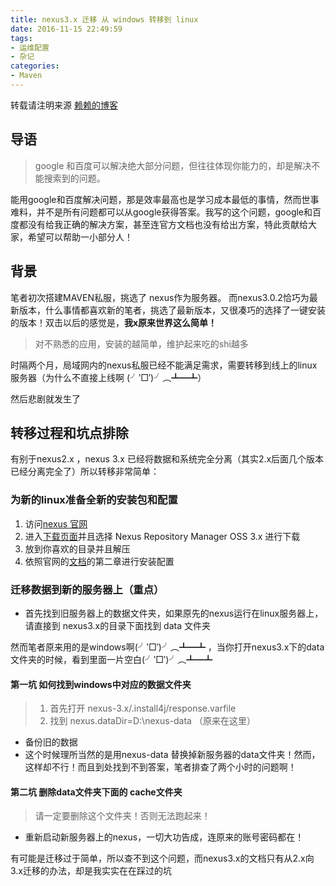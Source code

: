```yaml
---
title: nexus3.x 迁移 从 windows 转移到 linux
date: 2016-11-15 22:49:59
tags:
- 运维配置
- 杂记
categories:
- Maven
---
```


转载请注明来源 [赖赖的博客](http://laiyijie.me/2016/11/15/nexus3.x%20%E8%BF%81%E7%A7%BB/)
## 导语
> google 和百度可以解决绝大部分问题，但往往体现你能力的，却是解决不能搜索到的问题。

能用google和百度解决问题，那是效率最高也是学习成本最低的事情，然而世事难料，并不是所有问题都可以从google获得答案。我写的这个问题，google和百度都没有给我正确的解决方案，甚至连官方文档也没有给出方案，特此贡献给大家，希望可以帮助一小部分人！

<!-- more -->
## 背景

笔者初次搭建MAVEN私服，挑选了 nexus作为服务器。 而nexus3.0.2恰巧为最新版本，什么事情都喜欢新的笔者，挑选了最新版本，又很凑巧的选择了一键安装的版本！双击以后的感觉是，**我x原来世界这么简单！**

> 对不熟悉的应用，安装的越简单，维护起来吃的shi越多

时隔两个月，局域网内的nexus私服已经不能满足需求，需要转移到线上的linux服务器（为什么不直接上线啊 (╯‵□′)╯︵┻━┻）

然后悲剧就发生了

## 转移过程和坑点排除

有别于nexus2.x ，nexus 3.x 已经将数据和系统完全分离（其实2.x后面几个版本已经分离完全了）所以转移非常简单：

### 为新的linux准备全新的安装包和配置

1. 访问[nexus 官网](http://www.sonatype.org/nexus/)
2. 进入[下载页面](https://www.sonatype.com/download-oss-sonatype)并且选择 Nexus Repository Manager OSS 3.x 进行下载
3. 放到你喜欢的目录并且解压
4. 依照官网的[文档](http://books.sonatype.com/nexus-book/3.0/reference/index.html)的第二章进行安装配置

### 迁移数据到新的服务器上（重点）

* 首先找到旧服务器上的数据文件夹，如果原先的nexus运行在linux服务器上，请直接到 nexus3.x的目录下面找到 data 文件夹
 
然而笔者原来用的是windows啊(╯‵□′)╯︵┻━┻ ，当你打开nexus3.x下的data文件夹的时候，看到里面一片空白(╯‵□′)╯︵┻━┻


#### 第一坑 如何找到windows中对应的数据文件夹

> 1. 首先打开 nexus-3.x/.install4j/response.varfile
> 2. 找到 nexus.dataDir=D\:\\nexus-data （原来在这里）

* 备份旧的数据
* 这个时候理所当然的是用nexus-data 替换掉新服务器的data文件夹！然而，这样却不行！而且到处找到不到答案，笔者排查了两个小时的问题啊！
#### 第二坑 删除data文件夹下面的 cache文件夹

> 请一定要删除这个文件夹！否则无法跑起来！

* 重新启动新服务器上的nexus，一切大功告成，连原来的账号密码都在！

有可能是迁移过于简单，所以查不到这个问题，而nexus3.x的文档只有从2.x向3.x迁移的办法，却是我实实在在踩过的坑